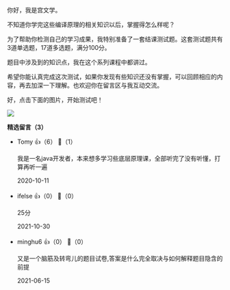 你好，我是宫文学。

不知道你学完这些编译原理的相关知识以后，掌握得怎么样呢？

为了帮助你检测自己的学习成果，我特别准备了一套结课测试题。这套测试题共有3道单选题，17道多选题，满分100分。

题目中涉及到的知识点，我在这个系列课程中都讲过。

希望你能认真完成这次测试，如果你发现有些知识还没有掌握，可以回顾相应的内容，再去加深一下理解。也欢迎你在留言区与我互动交流。

好，点击下面的图片，开始测试吧！

[![](https://static001.geekbang.org/resource/image/28/a4/28d1be62669b4f3cc01c36466bf811a4.png?wh=1142%2A201)](http://time.geekbang.org/quiz/intro?act_id=167&exam_id=383)
<div><strong>精选留言（3）</strong></div><ul>
<li><span>Tomy</span> 👍（6） 💬（1）<p>我是一名java开发者，本来想多学习些底层原理课，全部听完了没有听懂，打算再听一遍</p>2020-10-11</li><br/><li><span>ifelse</span> 👍（0） 💬（0）<p>25分</p>2021-10-30</li><br/><li><span>minghu6</span> 👍（0） 💬（0）<p>又是一个脑筋及转弯儿的题目试卷,答案是什么完全取决与如何解释题目隐含的前提</p>2021-06-15</li><br/>
</ul>